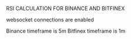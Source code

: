 RSI CALCULATION FOR BINANCE AND BITFINEX

websocket connections are enabled

Binance timeframe is 5m
Bitfinex timeframe is 1m